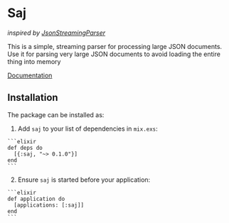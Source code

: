 # Saj

*inspired by [JsonStreamingParser](https://github.com/salsify/jsonstreamingparser)*

This is a simple, streaming parser for processing large JSON documents. Use it for parsing very large JSON documents to avoid loading the entire thing into memory

[Documentation](https://hexdocs.pm/saj/api-reference.html)

## Installation

The package can be installed as:

  1. Add `saj` to your list of dependencies in `mix.exs`:

    ```elixir
    def deps do
      [{:saj, "~> 0.1.0"}]
    end
    ```

  2. Ensure `saj` is started before your application:

    ```elixir
    def application do
      [applications: [:saj]]
    end
    ```

